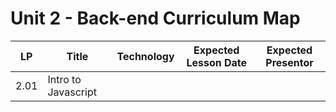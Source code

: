 # Unit 2 - Back-end Curriculum Map


| LP | Title | Technology | Expected Lesson Date | Expected Presentor |
|---|---|---|---|---|
| 2.01 | Intro to Javascript |